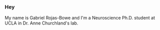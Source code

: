 ### Hey

My name is Gabriel Rojas-Bowe and I'm a Neuroscience Ph.D. student at UCLA in Dr. Anne Churchland's lab.
